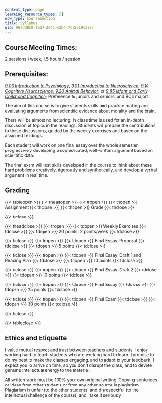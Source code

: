 ```yaml
---
content_type: page
learning_resource_types: []
ocw_type: CourseSection
title: Syllabus
uid: 967dd810-fbd7-2e41-e3b4-7c55619c2573
---
```


Course Meeting Times:
---------------------

2 sessions / week, 1.5 hours / session

Prerequisites:
--------------

[_9.00 Introduction to Psychology_](/courses/9-00sc-introduction-to-psychology-fall-2011/), [_9.01 Introduction to Neuroscience_](/courses/9-01-introduction-to-neuroscience-fall-2007/); [_9.10 Cognitive Neuroscience_](/courses/9-10-cognitive-neuroscience-spring-2006/), [_9.20 Animal Behavior_](/courses/9-20-animal-behavior-fall-2013/), or _[9.85 Infant and Early Childhood Cognition](/courses/9-85-infant-and-early-childhood-cognition-fall-2012/)_; Preference to juniors and seniors, and BCS majors.

The aim of this course is to give students skills and practice making and evaluating arguments from scientific evidence about morality and the brain.

There will be almost no lecturing. In class time is used for an in-depth discussion of topics in the readings. Students will prepare the contributions to these discussions, guided by the weekly exercises and based on the assigned readings.

Each student will work on one final essay over the whole semester, progressively developing a sophisticated, well-written argument based on scientific data.

The final exam will test skills developed in the course to think about these hard probilems creatively, rigorously and synthetically, and develop a verbal argument in real time.

Grading
-------

{{< tableopen >}}
{{< theadopen >}}
{{< tropen >}}
{{< thopen >}}
Assignment
{{< thclose >}}
{{< thopen >}}
Grade
{{< thclose >}}

{{< trclose >}}

{{< theadclose >}}
{{< tropen >}}
{{< tdopen >}}
Weekly Exercises
{{< tdclose >}}
{{< tdopen >}}
20 points; 2 points/week
{{< tdclose >}}

{{< trclose >}}
{{< tropen >}}
{{< tdopen >}}
Final Essay: Proposal
{{< tdclose >}}
{{< tdopen >}}
5 points
{{< tdclose >}}

{{< trclose >}}
{{< tropen >}}
{{< tdopen >}}
Final Essay: Draft 1 and Reading Plan
{{< tdclose >}}
{{< tdopen >}}
10 points
{{< tdclose >}}

{{< trclose >}}
{{< tropen >}}
{{< tdopen >}}
Final Essay: Draft 2
{{< tdclose >}}
{{< tdopen >}}
10 points
{{< tdclose >}}

{{< trclose >}}
{{< tropen >}}
{{< tdopen >}}
Final Essay
{{< tdclose >}}
{{< tdopen >}}
25 points
{{< tdclose >}}

{{< trclose >}}
{{< tropen >}}
{{< tdopen >}}
Final Exam
{{< tdclose >}}
{{< tdopen >}}
30 points
{{< tdclose >}}

{{< trclose >}}

{{< tableclose >}}

Ethics and Etiquette
--------------------

I value mutual respect and trust between teachers and students. I enjoy working hard to teach students who are working hard to learn. I promise to do my best to make the classes engaging, and to adapt to your feedback. I expect you to arrive on time, so you don't disrupt the class, and to devote genuine intellectual energy to the material.

All written work must be 100% your own original writing. Copying sentences or ideas from other students or from any other source is plagiarism. Plagiarism is unfair (to the other students) and disrespectful (to the intellectual challenge of the course), and I take it seriously